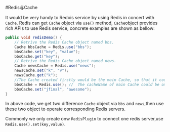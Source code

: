 #Redis与Cache

It would be very handy to Redois service by using Redis in concert with `Cache`.
Redis can get `Cache` object via `use()` method, `Cache`object provides rich APIs to use
Redis service, concrete examples are shown as bellow:

```java
public void redisDemo() {
    // Retrive the Redis Cache object named bbs.
    Cache bbsCache = Redis.use("bbs");
    bbsCache.set("key", "value");
    bbsCache.get("key");
    // Retrive the Redis Cache object named news.
    Cache newsCache = Redis.use("news");
    newsCache.set("k", "v");
    newsCache.get("k");
    //The Cache created firstly would be the main Cache, so that it could be retrived without cacheName.
    bbsCache = Redis.use(); //  The cacheName of main Cache could be omitted.
    bbsCache.set("jfinal", "awesome");
}
```
In above code, we get two difference `Cache` object via `bbs` and `news`,then use these two object to operate corresponding Redis servers.

Commonly we only create onw `RedisPlugin` to connect one redis server,use `Redis.use().set(key,value)`.
